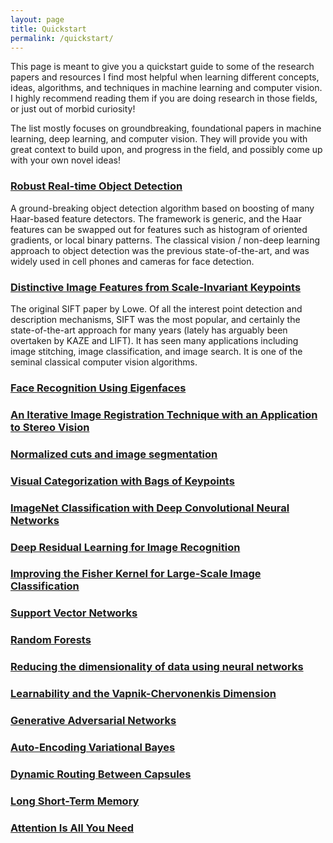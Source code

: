 ```yaml
---
layout: page
title: Quickstart
permalink: /quickstart/
---
```


<p>
This page is meant to give you a quickstart guide to some of the research papers and resources I find most helpful when learning different concepts, ideas, algorithms, and techniques in machine learning and computer vision. I highly recommend reading them if you are doing research in those fields, or just out of morbid curiosity!

The list mostly focuses on groundbreaking, foundational papers in machine learning, deep learning, and computer vision. They will provide you with great context to build upon, and progress in the field, and possibly come up with your own novel ideas!
</p>

### [Robust Real-time Object Detection](https://www.cs.cmu.edu/~efros/courses/LBMV07/Papers/viola-IJCV-01.pdf)

A ground-breaking object detection algorithm based on boosting of many Haar-based feature detectors. The framework is generic, and the Haar features can be swapped out for features such as histogram of oriented gradients, or local binary patterns. The classical vision / non-deep learning approach to object detection was the previous state-of-the-art, and was widely used in cell phones and cameras for face detection.

### [Distinctive Image Features from Scale-Invariant Keypoints](https://people.eecs.berkeley.edu/~malik/cs294/lowe-ijcv04.pdf)

The original SIFT paper by Lowe. Of all the interest point detection and description mechanisms, SIFT was the most popular, and certainly the state-of-the-art approach for many years (lately has arguably been overtaken by KAZE and LIFT). It has seen many applications including image stitching, image classification, and image search. It is one of the seminal classical computer vision algorithms. 

### [Face Recognition Using Eigenfaces](https://www.cs.ucsb.edu/~mturk/Papers/mturk-CVPR91.pdf)

### [An Iterative Image Registration Technique with an Application to Stereo Vision](https://pdfs.semanticscholar.org/51fe/a461cf3724123c888cb9184474e176c12e61.pdf)

### [Normalized cuts and image segmentation](https://ieeexplore.ieee.org/document/868688/)

### [Visual Categorization with Bags of Keypoints](https://www.cs.cmu.edu/~efros/courses/LBMV07/Papers/csurka-eccv-04.pdf)

### [ImageNet Classification with Deep Convolutional Neural Networks](https://papers.nips.cc/paper/4824-imagenet-classification-with-deep-convolutional-neural-networks)

### [Deep Residual Learning for Image Recognition](https://www.cv-foundation.org/openaccess/content_cvpr_2016/papers/He_Deep_Residual_Learning_CVPR_2016_paper.pdf)

### [Improving the Fisher Kernel for Large-Scale Image Classification](https://www.robots.ox.ac.uk/~vgg/rg/papers/peronnin_etal_ECCV10.pdf)

### [Support Vector Networks](http://image.diku.dk/imagecanon/material/cortes_vapnik95.pdf)

### [Random Forests](https://www.stat.berkeley.edu/~breiman/randomforest2001.pdf)

### [Reducing the dimensionality of data using neural networks](https://www.cs.toronto.edu/~hinton/science.pdf)

### [Learnability and the Vapnik-Chervonenkis Dimension](http://www2.denizyuret.com/ref/blumer/ft_gateway.cfm.pdf)

### [Generative Adversarial Networks](https://papers.nips.cc/paper/5423-generative-adversarial-nets.pdf)

### [Auto-Encoding Variational Bayes](https://arxiv.org/abs/1312.6114)

### [Dynamic Routing Between Capsules](https://arxiv.org/pdf/1710.09829.pdf)

### [Long Short-Term Memory](https://www.bioinf.jku.at/publications/older/2604.pdf)

### [Attention Is All You Need](https://arxiv.org/abs/1706.03762)
